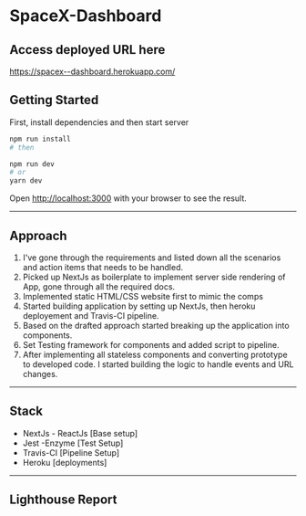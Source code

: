 # SpaceX-Dashboard
## Access deployed URL here
https://spacex--dashboard.herokuapp.com/

## Getting Started

First, install dependencies and then start server

```bash
npm run install
# then

npm run dev
# or
yarn dev
```

Open [http://localhost:3000](http://localhost:3000) with your browser to see the result.

---

## Approach

1. I've gone through the requirements and listed down all the scenarios and action items that needs to be handled.
2. Picked up NextJs as boilerplate to implement server side rendering of App, gone through all the required docs.
3. Implemented static HTML/CSS website first to mimic the comps
4. Started building application by setting up NextJs, then heroku deployement and Travis-CI pipeline.
5. Based on the drafted approach started breaking up the application into components.
6. Set Testing framework for components and added script to pipeline.
7. After implementing all stateless components and converting prototype to developed code. I started building the logic to handle events and URL changes.

---

## Stack

- NextJs - ReactJs [Base setup]
- Jest -Enzyme [Test Setup]
- Travis-CI [Pipeline Setup]
- Heroku [deployments]

---

## Lighthouse Report

